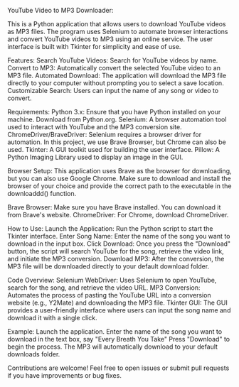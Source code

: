 YouTube Video to MP3 Downloader:

This is a Python application that allows users to download YouTube videos as MP3 files. The program uses Selenium to automate browser interactions and convert YouTube videos to MP3 using an online service. The user interface is built with Tkinter for simplicity and ease of use.


Features:
Search YouTube Videos: Search for YouTube videos by name.
Convert to MP3: Automatically convert the selected YouTube video to an MP3 file.
Automated Download: The application will download the MP3 file directly to your computer without prompting you to select a save location.
Customizable Search: Users can input the name of any song or video to convert.

Requirements:
Python 3.x: Ensure that you have Python installed on your machine. Download from Python.org.
Selenium: A browser automation tool used to interact with YouTube and the MP3 conversion site.
ChromeDriver/BraveDriver: Selenium requires a browser driver for automation. In this project, we use Brave Browser, but Chrome can also be used.
Tkinter: A GUI toolkit used for building the user interface.
Pillow: A Python Imaging Library used to display an image in the GUI.

Browser Setup:
This application uses Brave as the browser for downloading, but you can also use Google Chrome. Make sure to download and install the browser of your choice and provide the correct path to the executable in the downloaddd() function.

Brave Browser: Make sure you have Brave installed. You can download it from Brave's website.
ChromeDriver: For Chrome, download ChromeDriver.

How to Use:
Launch the Application: Run the Python script to start the Tkinter interface.
Enter Song Name: Enter the name of the song you want to download in the input box.
Click Download: Once you press the "Download" button, the script will search YouTube for the song, retrieve the video link, and initiate the MP3 conversion.
Download MP3: After the conversion, the MP3 file will be downloaded directly to your default download folder.

Code Overview:
Selenium WebDriver: Uses Selenium to open YouTube, search for the song, and retrieve the video URL.
MP3 Conversion: Automates the process of pasting the YouTube URL into a conversion website (e.g., Y2Mate) and downloading the MP3 file.
Tkinter GUI: The GUI provides a user-friendly interface where users can input the song name and download it with a single click.

Example:
Launch the application.
Enter the name of the song you want to download in the text box, say "Every Breath You Take"
Press "Download" to begin the process.
The MP3 will automatically download to your default downloads folder.

Contributions are welcome! Feel free to open issues or submit pull requests if you have improvements or bug fixes.
